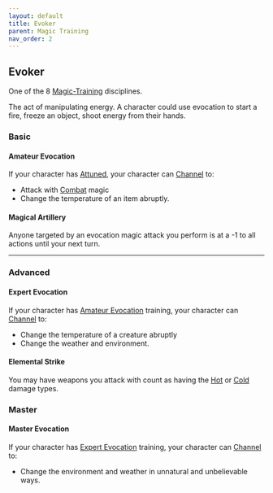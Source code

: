```yaml
---
layout: default
title: Evoker
parent: Magic Training
nav_order: 2
---
```

## Evoker
One of the 8 [Magic-Training](Magic-Training) disciplines.

The act of manipulating energy. A character could use evocation to start a fire, freeze an object, shoot energy from their hands.

### Basic
#### Amateur Evocation
If your character has [Attuned](Magic-Training#Attuned), your character can [Channel](Channel) to:
* Attack with [Combat](Channel#Combat) magic
* Change the temperature of an item abruptly.

#### Magical Artillery
Anyone targeted by an evocation magic attack you perform is at a -1 to all actions until your next turn.

---
### Advanced

#### Expert Evocation
If your character has [Amateur Evocation](#Amateur%20Evocation) training, your character can [Channel](Channel) to:
* Change the temperature of a creature abruptly
* Change the weather and environment.

#### Elemental Strike
You may have weapons you attack with count as having the [Hot](Combat#Hot) or [Cold](Combat#Cold) damage types.

### Master

#### Master Evocation
If your character has [Expert Evocation](#Expert%20Evocation) training, your character can [Channel](Channel) to:
* Change the environment and weather in unnatural and unbelievable ways.
